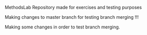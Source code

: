 MethodsLab
Repository made for exercises and testing purposes

Making changes to master branch for testing branch merging !!! 

Making some changes in order to test branch merging.

